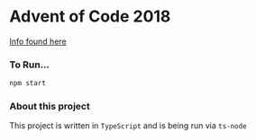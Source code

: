 # Advent of Code 2018

[Info found here](https://adventofcode.com)

### To Run...

```bash
npm start
```

### About this project

This project is written in `TypeScript` and is being run via `ts-node`